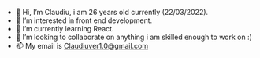 - 👋 Hi, I’m Claudiu, i am 26 years old currently (22/03/2022).
- 👀 I’m interested in front end development.
- 🌱 I’m currently learning React.
- 💞️ I’m looking to collaborate on anything i am skilled enough to work on :)
- 📫 My email is Claudiuver1.0@gmail.com

<!---
VladeanClaudiu/VladeanClaudiu is a ✨ special ✨ repository because its `README.md` (this file) appears on your GitHub profile.
You can click the Preview link to take a look at your changes.
--->

